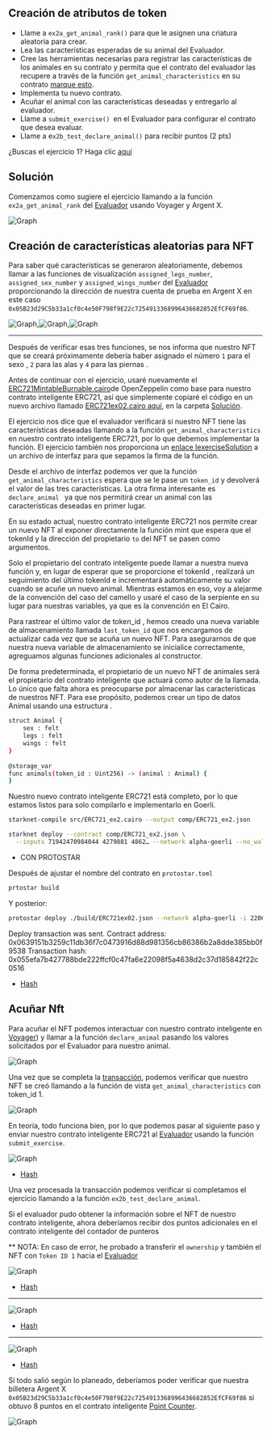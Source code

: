 ## Creación de atributos de token

* Llame a `ex2a_get_animal_rank()` para que le asignen una criatura aleatoria para crear.
* Lea las características esperadas de su animal del Evaluador.
* Cree las herramientas necesarias para registrar las características de los animales en su contrato y permita que el contrato del evaluador las recupere a través de la función `get_animal_characteristics` en su contrato [marque esto](https://github.com/starknet-edu/starknet-erc721/blob/main/contracts/IExerciseSolution.cairo).
* Implementa tu nuevo contrato.
* Acuñar el animal con las características deseadas y entregarlo al evaluador.
* Llame a `submit_exercise() `en el Evaluador para configurar el contrato que desea evaluar.
* Llame a e`x2b_test_declare_animal()` para recibir puntos (2 pts)

¿Buscas el ejercicio 1? Haga clic [aquí](https://github.com/Nadai2010/Nadai-Cairo-721-Starknet-Edu/blob/master/contracts/Soluci%C3%B3n/ERC721ex02.cairo)

## Solución

Comenzamos como sugiere el ejercicio llamando a la función `ex2a_get_animal_rank` del [Evaluador](https://goerli.voyager.online/contract/0x2d15a378e131b0a9dc323d0eae882bfe8ecc59de0eb206266ca236f823e0a15#writeContract) usando Voyager y Argent X.

![Graph](/contracts/Imagenes/getrangoex02.png)

## Creación de características aleatorias para NFT

Para saber qué características se generaron aleatoriamente, debemos llamar a las funciones de visualización `assigned_legs_number`, `assigned_sex_number` y `assigned_wings_number` del [Evaluador](https://goerli.voyager.online/contract/0x2d15a378e131b0a9dc323d0eae882bfe8ecc59de0eb206266ca236f823e0a15#readContract) proporcionando la dirección de nuestra cuenta de prueba en Argent X en este caso `0x05B23d29C5b33a1cf0c4e50F798f9E22c7254913368996436682852EfCF69f86`.

![Graph](/contracts/Imagenes/wingex02.png),![Graph](/contracts/Imagenes/legsex02.png),![Graph](/contracts/Imagenes/sexex02.png)

-----------

Después de verificar esas tres funciones, se nos informa que nuestro NFT que se creará próximamente debería haber asignado el número `1` para el sexo , `2` para las alas y `4` para las piernas . 

Antes de continuar con el ejercicio, usaré nuevamente el [ERC721MintableBurnable.cairo](https://github.com/OpenZeppelin/cairo-contracts/blob/v0.3.1/src/openzeppelin/token/erc721/presets/ERC721MintableBurnable.cairo)de OpenZeppelin como base para nuestro contrato inteligente ERC721, así que simplemente copiaré el código en un nuevo archivo llamado [ERC721ex02.cairo aquí](https://github.com/Nadai2010/Nadai-Cairo-721-Starknet-Edu/blob/master/contracts/Soluci%C3%B3n/ERC721ex02.cairo), en la carpeta [Solución](https://github.com/Nadai2010/Nadai-Cairo-721-Starknet-Edu/tree/master/contracts/Soluci%C3%B3n).

El ejercicio nos dice que el evaluador verificará si nuestro NFT tiene las características deseadas llamando a la función `get_animal_characteristics` en nuestro contrato inteligente ERC721, por lo que debemos implementar la función. El ejercicio también nos proporciona un [enlace IexerciseSolution](https://github.com/Nadai2010/Nadai-Cairo-721-Starknet-Edu/blob/master/contracts/IExerciseSolution.cairo) a un archivo de interfaz para que sepamos la firma de la función.

Desde el archivo de interfaz podemos ver que la función `get_animal_characteristics` espera que se le pase un `token_id` y devolverá el valor de las tres características. La otra firma interesante es `declare_animal ` ya que nos permitirá crear un animal con las características deseadas en primer lugar.

En su estado actual, nuestro contrato inteligente ERC721 nos permite crear un nuevo NFT al exponer directamente la función mint que espera que el tokenId y la dirección del propietario `to` del NFT se pasen como argumentos.

Solo el propietario del contrato inteligente puede llamar a nuestra nueva función y, en lugar de esperar que se proporcione el tokenId , realizará un seguimiento del último tokenId e incrementará automáticamente su valor cuando se acuñe un nuevo animal. Mientras estamos en eso, voy a alejarme de la convención del caso del camello y usaré el caso de la serpiente en su lugar para nuestras variables, ya que es la convención en El Cairo.

Para rastrear el último valor de token_id , hemos creado una nueva variable de almacenamiento llamada `last_token_id` que nos encargamos de actualizar cada vez que se acuña un nuevo NFT. Para asegurarnos de que nuestra nueva variable de almacenamiento se inicialice correctamente, agreguamos algunas funciones adicionales al constructor.

De forma predeterminada, el propietario de un nuevo NFT de animales será el propietario del contrato inteligente que actuará como autor de la llamada. Lo único que falta ahora es preocuparse por almacenar las características de nuestros NFT. Para ese propósito, podemos crear un tipo de datos Animal usando una estructura .

```bash
struct Animal {
    sex : felt
    legs : felt
    wings : felt
}
 
@storage_var
func animals(token_id : Uint256) -> (animal : Animal) {
}
```

Nuestro nuevo contrato inteligente ERC721 está completo, por lo que estamos listos para solo compilarlo e implementarlo en Goerli.

```bash
starknet-compile src/ERC721_ex2.cairo --output comp/ERC721_ex2.json
```
```bash
starknet deploy --contract comp/ERC721_ex2.json \
  --inputs 71942470984044 4279881 4862… --network alpha-goerli --no_wallet
```

* CON PROTOSTAR

Después de ajustar el nombre del contrato en `protostar.toml`

```bash
prtostar build
```
Y posterior:

```bash
protostar deploy ./build/ERC721ex02.json --network alpha-goerli -i 22062175026504044 5128521 2576485153152103101814659868666844275075629902050884189831195075733091688326
```
>>>
Deploy transaction was sent.
Contract address: 0x0639151b3259c11db36f7c0473916d88d981356cb86386b2a8dde385bb0f9538
Transaction hash: 0x055efa7b427788bde222ffcf0c47fa6e22098f5a4638d2c37d185842f22c0516

* [Hash](https://goerli.voyager.online/contract/0x0639151b3259c11db36f7c0473916d88d981356cb86386b2a8dde385bb0f9538)


## Acuñar Nft

Para acuñar el NFT podemos interactuar con nuestro contrato inteligente en [Voyager](https://goerli.voyager.online/contract/0x0639151b3259c11db36f7c0473916d88d981356cb86386b2a8dde385bb0f9538)) y llamar a la función `declare_animal` pasando los valores solicitados por el Evaluador para nuestro animal.

![Graph](/contracts/Imagenes/valoreex02.png)


Una vez que se completa la [transacción](https://goerli.voyager.online/tx/0x3fbf539ee550ccff302359e4bf6ca1e9a0980581ab1db799c29d36452507b7), podemos verificar que nuestro NFT se creó llamando a la función de vista `get_animal_characteristics` con token_id 1.

![Graph](/contracts/Imagenes/getex02.png)

En teoría, todo funciona bien, por lo que podemos pasar al siguiente paso y enviar nuestro contrato inteligente ERC721 al [Evaluador](https://goerli.voyager.online/contract/0x2d15a378e131b0a9dc323d0eae882bfe8ecc59de0eb206266ca236f823e0a15#writeContract) usando la función `submit_exercise`.

![Graph](/contracts/Imagenes/submitex02.png)

* [Hash](https://goerli.voyager.online/tx/0x765f7ad24a4fe944e5ac6fba2c5117be81cec44714f158a07d831b441035183)

Una vez procesada la transacción podemos verificar si completamos el ejercicio llamando a la función `ex2b_test_declare_animal`.

Si el evaluador pudo obtener la información sobre el NFT de nuestro contrato inteligente, ahora deberíamos recibir dos puntos adicionales en el contrato inteligente del contador de punteros

** NOTA: En caso de error, he probado a transferir el `ownership` y también el NFT con `Token ID 1` hacia el [Evaluador](https://goerli.voyager.online/contract/0x2d15a378e131b0a9dc323d0eae882bfe8ecc59de0eb206266ca236f823e0a15#writeContract)

![Graph](/contracts/Imagenes/ownerex02.png)

* [Hash](https://goerli.voyager.online/tx/0x1a778bdf0b767d674d94db25ed6124c1d1d3963d0c1a76787edbb65755bb1da)

---------------------

![Graph](/contracts/Imagenes/transferex02.png)

* [Hash](https://goerli.voyager.online/tx/0x3508fc62dcce7689dc47801410be1052ac24eb87c4edec66620940494289013)

------------------

![Graph](/contracts/Imagenes/declareex02.png)

* [Hash](https://goerli.voyager.online/tx/0x48934d95798b434f2558812d0b0726d0f11ff8f79950091faeb0b56e5eb4540)


Si todo salió según lo planeado, deberíamos poder verificar que nuestra billetera Argent X `0x05B23d29C5b33a1cf0c4e50F798f9E22c7254913368996436682852EfCF69f86` si obtuvo 8 puntos en el contrato inteligente [Point Counter](https://goerli.voyager.online/contract/0xa0b943234522049dcdbd36cf9d5e12a46be405d6b8757df2329e6536b40707).

![Graph](/contracts/Imagenes/puntosex02.png)
